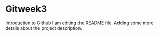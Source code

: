 # Gitweek3
Introduction to Github
I am editing the README file. Adding some more details about the project description. 
